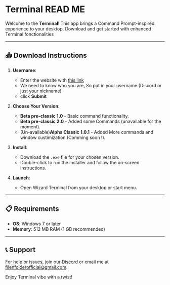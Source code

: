 # Terminal READ ME

Welcome to the **Terminal**! This app brings a Command Prompt-inspired experience to your desktop. Download and get started with enhanced Terminal fonctionalities

---

## 📥 Download Instructions

1. **Username**:
   - Enter the website with [this link](https://filenfolder.github.io/download.html)
   - We need to know who you are, So put in your username (Discord or just your nickname)
   - click **Submit**
   
1. **Choose Your Version**:
   - **Beta pre-classic 1.0** - Basic command functionality.
   - **Beta pre-classic 2.0** - Added some Commands (unavailable for the moment).
   - (Un-available)**Alpha Classic 1.0.1** - Added More commands and window custimization (Comming soon !).
   
3. **Install**:
   - Download the `.exe` file for your chosen version.
   - Double-click to run the installer and follow the on-screen instructions.

4. **Launch**:
   - Open Wizard Terminal from your desktop or start menu.

---

## 📋 Requirements

- **OS**: Windows 7 or later
- **Memory**: 512 MB RAM (1 GB recommended)

---

## 📞 Support

For help or issues, join our [Discord](https://discord.gg/vdXDSFWWxp) or email me at filenfolderofficial@gmail.com.

Enjoy Terminal vibe with a twist!
